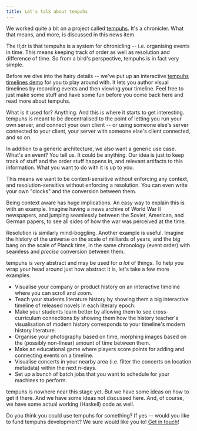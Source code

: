 ```yaml
---
title: Let's talk about tempuhs
---
```

We worked quite a bit on a project called [tempuhs](/works/tempuhs.html). It's 
a chronicler. What that means, and more, is discussed in this news item.

The tl;dr is that tempuhs is a system for chronicling -- i.e. organising 
events in time. This means keeping track of order as well as resolution and 
difference of time. So from a bird's perspective, tempuhs is in fact very 
simple.

Before we dive into the hairy details -- we've put up an interactive
[tempuhs timelines demo](https://tempuhsdemo.plaimi.net) for you to play
around with. It lets you author visual timelines by recording events and then
viewing your timeline. Feel free to just make some stuff and have some fun 
before you come back here and read more about tempuhs.

What is it used for? Anything. And this is where it starts to get interesting. 
tempuhs is meant to be decentralised to the point of letting you run your own
server, and connect your own client -- or using someone else's server 
connected to your client, your server with someone else's client connected, 
and so on.

In addition to a generic architecture, we also want a generic use case. What's 
an event? You tell us. It could be anything. Our idea is just to keep track of 
stuff and the order stuff happens in, and relevant artifacts to this 
information. What you want to do with it is up to you.

This means we want to be context-sensitive without enforcing any context, and 
resolution-sensitive without enforcing a resolution. You can even write your 
own "clocks" and the conversion between them.

Being context aware has huge implications. An easy way to explain this is 
with an example. Imagine having a news archive of World War II newspapers, and 
jumping seamlessly between the Soviet, American, and German papers, to see all 
sides of how the war was perceived at the time.

Resolution is similarly mind-boggling. Another example is useful. Imagine the
history of the universe on the scale of milliards of years, and the big bang
on the scale of Planck time, in the same chronology (event order) with 
seamless and *precise* conversion between them.

tempuhs is *very* abstract and may be used for *a lot* of things. To help you 
wrap your head around just how abstract it is, let's take a few more examples.

  * Visualise your company or product history on an interactive timeline where 
    you can scroll and zoom.
  * Teach your students literature history by showing them a big interactive 
    timeline of released novels in each literary epoch.
  * Make your students learn better by allowing them to see cross-curriculum 
    connections by showing them how the history teacher's visualisation of 
    modern history corresponds to your timeline's modern history literature.
  * Organise your photography based on time, morphing images based on the 
    (possibly non-linear) amount of time between them.
  * Make an educational game where players score points for adding and 
    connecting events on a timeline.
  * Visualise concerts in your nearby area (i.e. filter the concerts on 
    location metadata) within the next n-days.
  * Set up a bunch of batch jobs that you want to schedule for your machines 
    to perform.

tempuhs is nowhere near this stage yet. But we have some ideas on how to get 
it there. And we have some ideas not discussed here. And, of course, we have 
some actual working (Haskell) code as well.

Do you think you could use tempuhs for something? If yes -- would you like to
fund tempuhs development? We sure would like you to! [Get in 
touch](/contact.html)!
